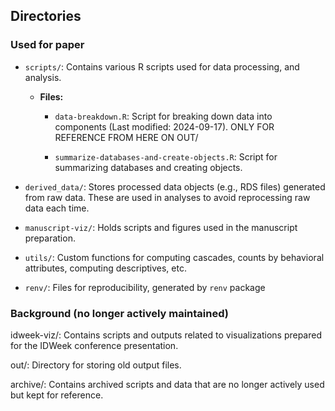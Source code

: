 ## Directories

### Used for paper

- `scripts/`: Contains various R scripts used for data processing, and analysis.
  - **Files:**
      - `data-breakdown.R`: Script for breaking down data into components (Last modified: 2024-09-17). ONLY FOR REFERENCE FROM HERE ON OUT/  

      - `summarize-databases-and-create-objects.R`: Script for summarizing databases and creating objects.




- `derived_data/`: Stores processed data objects (e.g., RDS files) generated from raw data. These are used in analyses to avoid reprocessing raw data each time.

- `manuscript-viz/`: Holds scripts and figures used in the manuscript preparation.

- `utils/`: Custom functions for computing cascades, counts by behavioral attributes, computing descriptives, etc. 

- `renv/`: Files for reproducibility, generated by `renv` package


### Background (no longer actively maintained)

idweek-viz/: Contains scripts and outputs related to visualizations prepared for the IDWeek conference presentation.

out/: Directory for storing old output files.

archive/: Contains archived scripts and data that are no longer actively used but kept for reference.
